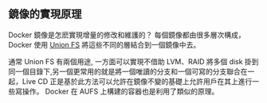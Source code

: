 ## 鏡像的實現原理

Docker 鏡像是怎麽實現增量的修改和維護的？
每個鏡像都由很多層次構成，Docker 使用 [Union FS](http://en.wikipedia.org/wiki/UnionFS) 將這些不同的層結合到一個鏡像中去。

通常 Union FS 有兩個用途, 一方面可以實現不借助 LVM、RAID 將多個 disk 掛到同一個目錄下,另一個更常用的就是將一個唯讀的分支和一個可寫的分支聯合在一起，Live CD 正是基於此方法可以允許在鏡像不變的基礎上允許用戶在其上進行一些寫操作。
Docker 在 AUFS 上構建的容器也是利用了類似的原理。
